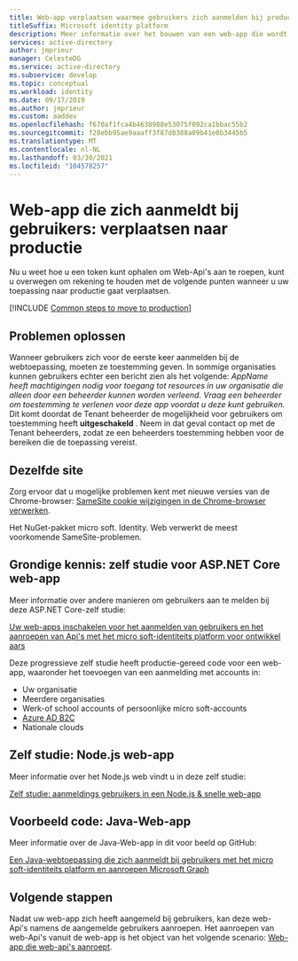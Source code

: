 ```yaml
---
title: Web-app verplaatsen waarmee gebruikers zich aanmelden bij productie | Azure
titleSuffix: Microsoft identity platform
description: Meer informatie over het bouwen van een web-app die wordt aangemeld bij gebruikers (verplaatsen naar productie)
services: active-directory
author: jmprieur
manager: CelesteDG
ms.service: active-directory
ms.subservice: develop
ms.topic: conceptual
ms.workload: identity
ms.date: 09/17/2019
ms.author: jmprieur
ms.custom: aaddev
ms.openlocfilehash: f670af1fca4b4638988e53075f092ca1bbac55b2
ms.sourcegitcommit: f28ebb95ae9aaaff3f87d8388a09b41e0b3445b5
ms.translationtype: MT
ms.contentlocale: nl-NL
ms.lasthandoff: 03/30/2021
ms.locfileid: "104578257"
---
```

# <a name="web-app-that-signs-in-users-move-to-production"></a>Web-app die zich aanmeldt bij gebruikers: verplaatsen naar productie

Nu u weet hoe u een token kunt ophalen om Web-Api's aan te roepen, kunt u overwegen om rekening te houden met de volgende punten wanneer u uw toepassing naar productie gaat verplaatsen.

[!INCLUDE [Common steps to move to production](../../../includes/active-directory-develop-scenarios-production.md)]

## <a name="troubleshooting"></a>Problemen oplossen
Wanneer gebruikers zich voor de eerste keer aanmelden bij de webtoepassing, moeten ze toestemming geven. In sommige organisaties kunnen gebruikers echter een bericht zien als het volgende: *AppName heeft machtigingen nodig voor toegang tot resources in uw organisatie die alleen door een beheerder kunnen worden verleend. Vraag een beheerder om toestemming te verlenen voor deze app voordat u deze kunt gebruiken.*
Dit komt doordat de Tenant beheerder de mogelijkheid voor gebruikers om toestemming heeft **uitgeschakeld** . Neem in dat geval contact op met de Tenant beheerders, zodat ze een beheerders toestemming hebben voor de bereiken die de toepassing vereist.

## <a name="same-site"></a>Dezelfde site

Zorg ervoor dat u mogelijke problemen kent met nieuwe versies van de Chrome-browser: [SameSite cookie wijzigingen in de Chrome-browser verwerken](howto-handle-samesite-cookie-changes-chrome-browser.md).

Het NuGet-pakket micro soft. Identity. Web verwerkt de meest voorkomende SameSite-problemen.

## <a name="deep-dive-aspnet-core-web-app-tutorial"></a>Grondige kennis: zelf studie voor ASP.NET Core web-app

Meer informatie over andere manieren om gebruikers aan te melden bij deze ASP.NET Core-zelf studie: 

[Uw web-apps inschakelen voor het aanmelden van gebruikers en het aanroepen van Api's met het micro soft-identiteits platform voor ontwikkel aars](https://github.com/Azure-Samples/ms-identity-aspnetcore-webapp-tutorial)

Deze progressieve zelf studie heeft productie-gereed code voor een web-app, waaronder het toevoegen van een aanmelding met accounts in:

- Uw organisatie
- Meerdere organisaties
- Werk-of school accounts of persoonlijke micro soft-accounts
- [Azure AD B2C](../../active-directory-b2c/overview.md)
- Nationale clouds

## <a name="tutorial-nodejs-web-app"></a>Zelf studie: Node.js web-app

Meer informatie over het Node.js web vindt u in deze zelf studie:

[Zelf studie: aanmeldings gebruikers in een Node.js & snelle web-app](https://docs.microsoft.com/azure/active-directory/develop/tutorial-v2-nodejs-webapp-msal)

## <a name="sample-code-java-web-app"></a>Voorbeeld code: Java-Web-app

Meer informatie over de Java-Web-app in dit voor beeld op GitHub: 

[Een Java-webtoepassing die zich aanmeldt bij gebruikers met het micro soft-identiteits platform en aanroepen Microsoft Graph](https://github.com/Azure-Samples/ms-identity-java-webapp)

## <a name="next-steps"></a>Volgende stappen

Nadat uw web-app zich heeft aangemeld bij gebruikers, kan deze web-Api's namens de aangemelde gebruikers aanroepen. Het aanroepen van web-Api's vanuit de web-app is het object van het volgende scenario: [Web-app die web-api's aanroept](scenario-web-app-call-api-overview.md).